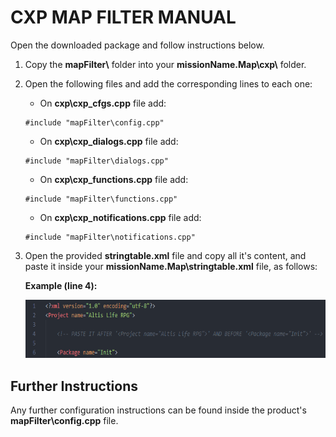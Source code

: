 # CXP MAP FILTER MANUAL

Open the downloaded package and follow instructions below.

1. Copy the **mapFilter\\** folder into your **missionName.Map\\cxp\\** folder.
2. Open the following files and add the corresponding lines to each one:
    - On **cxp\\cxp_cfgs.cpp** file add:
    ```sqf
    #include "mapFilter\config.cpp"
    ```
    - On **cxp\\cxp_dialogs.cpp** file add:
    ```sqf
    #include "mapFilter\dialogs.cpp"
    ```
    - On **cxp\\cxp_functions.cpp** file add:
    ```sqf
    #include "mapFilter\functions.cpp"
    ```
    - On **cxp\\cxp_notifications.cpp** file add:
    ```sqf
    #include "mapFilter\notifications.cpp"
    ```

3. Open the provided **stringtable.xml** file and copy all it's content, and paste it inside your **missionName.Map\\stringtable.xml** file, as follows:

    **Example (line 4):**

    <img src="../images/Mapfilter/image2.png" style="width:6.5in;height:0.97222in" />

## Further Instructions

Any further configuration instructions can be found inside the product's **mapFilter\\config.cpp** file.
